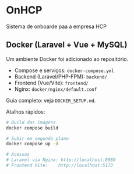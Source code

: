 # OnHCP
Sistema de onboarde paa a empresa HCP

## Docker (Laravel + Vue + MySQL)

Um ambiente Docker foi adicionado ao repositório.

- Compose e serviços: `docker-compose.yml`
- Backend (Laravel/PHP-FPM): `backend/`
- Frontend (Vue/Vite): `frontend/`
- Nginx: `docker/nginx/default.conf`

Guia completo: veja `DOCKER_SETUP.md`.

Atalhos rápidos:

```bash
# Build das imagens
docker compose build

# Subir em segundo plano
docker compose up -d

# Acessos
# Laravel via Nginx: http://localhost:8080
# Frontend Vite:    http://localhost:5173
